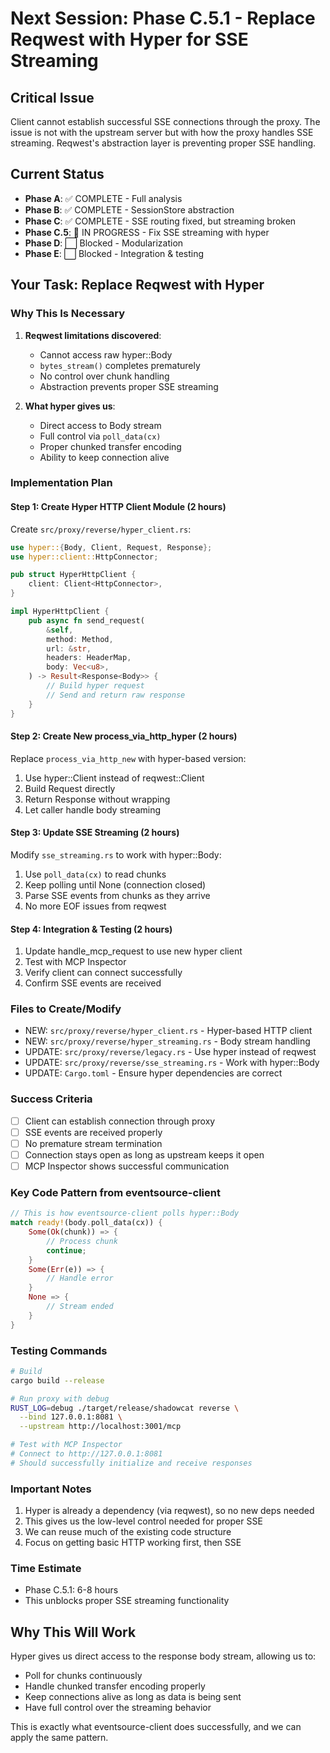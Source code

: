 # Next Session: Phase C.5.1 - Replace Reqwest with Hyper for SSE Streaming

## Critical Issue
Client cannot establish successful SSE connections through the proxy. The issue is not with the upstream server but with how the proxy handles SSE streaming. Reqwest's abstraction layer is preventing proper SSE handling.

## Current Status
- **Phase A**: ✅ COMPLETE - Full analysis
- **Phase B**: ✅ COMPLETE - SessionStore abstraction  
- **Phase C**: ✅ COMPLETE - SSE routing fixed, but streaming broken
- **Phase C.5**: 🚧 IN PROGRESS - Fix SSE streaming with hyper
- **Phase D**: ⬜ Blocked - Modularization
- **Phase E**: ⬜ Blocked - Integration & testing

## Your Task: Replace Reqwest with Hyper

### Why This Is Necessary
1. **Reqwest limitations discovered**:
   - Cannot access raw hyper::Body
   - `bytes_stream()` completes prematurely
   - No control over chunk handling
   - Abstraction prevents proper SSE streaming

2. **What hyper gives us**:
   - Direct access to Body stream
   - Full control via `poll_data(cx)`
   - Proper chunked transfer encoding
   - Ability to keep connection alive

### Implementation Plan

#### Step 1: Create Hyper HTTP Client Module (2 hours)
Create `src/proxy/reverse/hyper_client.rs`:
```rust
use hyper::{Body, Client, Request, Response};
use hyper::client::HttpConnector;

pub struct HyperHttpClient {
    client: Client<HttpConnector>,
}

impl HyperHttpClient {
    pub async fn send_request(
        &self,
        method: Method,
        url: &str,
        headers: HeaderMap,
        body: Vec<u8>,
    ) -> Result<Response<Body>> {
        // Build hyper request
        // Send and return raw response
    }
}
```

#### Step 2: Create New process_via_http_hyper (2 hours)
Replace `process_via_http_new` with hyper-based version:
1. Use hyper::Client instead of reqwest::Client
2. Build Request<Body> directly
3. Return Response<Body> without wrapping
4. Let caller handle body streaming

#### Step 3: Update SSE Streaming (2 hours)
Modify `sse_streaming.rs` to work with hyper::Body:
1. Use `poll_data(cx)` to read chunks
2. Keep polling until None (connection closed)
3. Parse SSE events from chunks as they arrive
4. No more EOF issues from reqwest

#### Step 4: Integration & Testing (2 hours)
1. Update handle_mcp_request to use new hyper client
2. Test with MCP Inspector
3. Verify client can connect successfully
4. Confirm SSE events are received

### Files to Create/Modify
- NEW: `src/proxy/reverse/hyper_client.rs` - Hyper-based HTTP client
- NEW: `src/proxy/reverse/hyper_streaming.rs` - Body stream handling
- UPDATE: `src/proxy/reverse/legacy.rs` - Use hyper instead of reqwest
- UPDATE: `src/proxy/reverse/sse_streaming.rs` - Work with hyper::Body
- UPDATE: `Cargo.toml` - Ensure hyper dependencies are correct

### Success Criteria
- [ ] Client can establish connection through proxy
- [ ] SSE events are received properly
- [ ] No premature stream termination
- [ ] Connection stays open as long as upstream keeps it open
- [ ] MCP Inspector shows successful communication

### Key Code Pattern from eventsource-client
```rust
// This is how eventsource-client polls hyper::Body
match ready!(body.poll_data(cx)) {
    Some(Ok(chunk)) => {
        // Process chunk
        continue;
    }
    Some(Err(e)) => {
        // Handle error
    }
    None => {
        // Stream ended
    }
}
```

### Testing Commands
```bash
# Build
cargo build --release

# Run proxy with debug
RUST_LOG=debug ./target/release/shadowcat reverse \
  --bind 127.0.0.1:8081 \
  --upstream http://localhost:3001/mcp

# Test with MCP Inspector
# Connect to http://127.0.0.1:8081
# Should successfully initialize and receive responses
```

### Important Notes
1. Hyper is already a dependency (via reqwest), so no new deps needed
2. This gives us the low-level control needed for proper SSE
3. We can reuse much of the existing code structure
4. Focus on getting basic HTTP working first, then SSE

### Time Estimate
- Phase C.5.1: 6-8 hours
- This unblocks proper SSE streaming functionality

## Why This Will Work
Hyper gives us direct access to the response body stream, allowing us to:
- Poll for chunks continuously
- Handle chunked transfer encoding properly
- Keep connections alive as long as data is being sent
- Have full control over the streaming behavior

This is exactly what eventsource-client does successfully, and we can apply the same pattern.